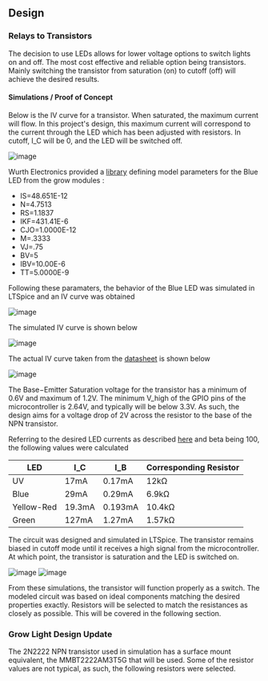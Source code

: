 ## Design

### Relays to Transistors

The decision to use LEDs allows for lower voltage options to switch lights on and off. The most cost effective and reliable option being transistors.
Mainly switching the transistor from saturation (on) to cutoff (off) will achieve the desired results.

#### Simulations / Proof of Concept
Below is the IV curve for a transistor. When saturated, the maximum current will flow. 
In this project's design, this maximum current will correspond to the current through the LED which has been adjusted with resistors.
In cutoff, I_C will be 0, and the LED will be switched off.

![image](https://user-images.githubusercontent.com/55333859/194380885-5f858004-563a-45f3-9f11-a8600dd6bacb.png)

Wurth Electronics provided a [library](https://www.we-online.com/catalog/en/WL-SMTW) defining model parameters for the Blue LED from the grow modules : 
- IS=48.651E-12
- N=4.7513
- RS=1.1837
- IKF=431.41E-6
- CJO=1.0000E-12
- M=.3333
- VJ=.75
- BV=5
- IBV=10.00E-6
- TT=5.0000E-9

Following these paramaters, the behavior of the Blue LED was simulated in LTSpice and an IV curve was obtained

![image](https://user-images.githubusercontent.com/55333859/194476189-213e18ab-9975-4ca8-8a38-540a1433708b.png)

The simulated IV curve is shown below

![image](https://user-images.githubusercontent.com/55333859/194475654-b6af6257-5bfa-4aec-ba8f-2c883e02cc79.png)

The actual IV curve taken from the [datasheet](https://www.we-online.com/catalog/datasheet/150141BS73130.pdf) is shown below

![image](https://user-images.githubusercontent.com/55333859/194469670-997eb19c-9e39-4dbe-bd8a-044473470bd9.png)

The Base−Emitter Saturation voltage for the transistor has a minimum of 0.6V and maximum of 1.2V.
The minimum V_high of the GPIO pins of the microcontroller is 2.64V, and typically will be below 3.3V.
As such, the design aims for a voltage drop of 2V across the resistor to the base of the NPN transistor.

Referring to the desired LED currents as described [here](https://github.com/heonjang/LightControlSystem/blob/main/October%205th.md) and 
beta being 100, the following values were calculated

| LED      | I_C | I_B | Corresponding Resistor |
| ----------- | ----------- |  ----------- |  ----------- |  
| UV |   17mA | 0.17mA | 12kΩ|  
| Blue |  29mA |  0.29mA| 6.9kΩ |
| Yellow-Red | 19.3mA |  0.193mA|  10.4kΩ |  
| Green | 127mA |  1.27mA|  1.57kΩ | 

The circuit was designed and simulated in LTSpice. The transistor remains biased in cutoff mode until it receives a high signal from the
microcontroller. At which point, the transistor is saturation and the LED is switched on.

![image](https://user-images.githubusercontent.com/55333859/194475987-7121675b-d698-4ae9-ad58-abbc0cacd6d9.png)
![image](https://user-images.githubusercontent.com/55333859/194475904-6f15ac96-71a9-4022-bb3b-62e2ac78d36c.png)

From these simulations, the transistor will function properly as a switch. The modeled circuit was based on ideal components matching the 
desired properties exactly. Resistors will be selected to match the resistances as closely as possible. This will be covered in the following section.

### Grow Light Design Update
The 2N2222 NPN transistor used in simulation has a surface mount equivalent, the MMBT2222AM3T5G that will be used. Some of the resistor values are not typical, as such, the following resistors were selected.
